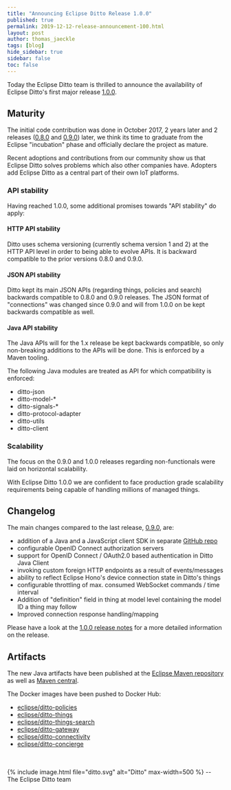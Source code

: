 ```yaml
---
title: "Announcing Eclipse Ditto Release 1.0.0"
published: true
permalink: 2019-12-12-release-announcement-100.html
layout: post
author: thomas_jaeckle
tags: [blog]
hide_sidebar: true
sidebar: false
toc: false
---
```


Today the Eclipse Ditto team is thrilled to announce the availability of Eclipse Ditto's first major release
[1.0.0](https://projects.eclipse.org/projects/iot.ditto/releases/1.0.0).


## Maturity

The initial code contribution was done in October 2017, 2 years later and 2 releases 
([0.8.0](2018-11-28-release-announcement-080.html) and [0.9.0](2019-07-10-release-announcement-090.html)) later, we 
think its time to graduate from the Eclipse "incubation" phase and officially declare the project as mature.

Recent adoptions and contributions from our community show us that Eclipse Ditto solves problems which also other
companies have. Adopters add Eclipse Ditto as a central part of their own IoT platforms.

### API stability

Having reached 1.0.0, some additional promises towards "API stability" do apply:

#### HTTP API stability
Ditto uses schema versioning (currently schema version 1 and 2) at the HTTP API level in order to being able to 
evolve APIs.
It is backward compatible to the prior versions 0.8.0 and 0.9.0.

#### JSON API stability
Ditto kept its main JSON APIs (regarding things, policies and search) backwards compatible to 0.8.0 and 0.9.0 releases.
The JSON format of "connections" was changed since 0.9.0 and will from 1.0.0 on be kept backwards compatible as well.

#### Java API stability
The Java APIs will for the 1.x release be kept backwards compatible, so only non-breaking additions to the APIs will be done. This is enforced by a Maven tooling.

The following Java modules are treated as API for which compatibility is enforced:

* ditto-json
* ditto-model-*
* ditto-signals-*
* ditto-protocol-adapter
* ditto-utils
* ditto-client

### Scalability

The focus on the 0.9.0 and 1.0.0 releases regarding non-functionals were laid on horizontal scalability.

With Eclipse Ditto 1.0.0 we are confident to face production grade scalability requirements being capable of handling 
millions of managed things.


## Changelog

The main changes compared to the last release, [0.9.0](release_notes_090.html), are:

* addition of a Java and a JavaScript client SDK in separate [GitHub repo](https://github.com/eclipse/ditto-clients)
* configurable OpenID Connect authorization servers
* support for OpenID Connect / OAuth2.0 based authentication in Ditto Java Client
* invoking custom foreign HTTP endpoints as a result of events/messages
* ability to reflect Eclipse Hono's device connection state in Ditto's things
* configurable throttling of max. consumed WebSocket commands / time interval
* Addition of "definition" field in thing at model level containing the model ID a thing may follow
* Improved connection response handling/mapping

Please have a look at the [1.0.0 release notes](release_notes_100.html) for a more detailed information on the release.


## Artifacts

The new Java artifacts have been published at the [Eclipse Maven repository](https://repo.eclipse.org/content/repositories/ditto/)
as well as [Maven central](https://repo1.maven.org/maven2/org/eclipse/ditto/).

The Docker images have been pushed to Docker Hub:
* [eclipse/ditto-policies](https://hub.docker.com/r/eclipse/ditto-policies/)
* [eclipse/ditto-things](https://hub.docker.com/r/eclipse/ditto-things/)
* [eclipse/ditto-things-search](https://hub.docker.com/r/eclipse/ditto-things-search/)
* [eclipse/ditto-gateway](https://hub.docker.com/r/eclipse/ditto-gateway/)
* [eclipse/ditto-connectivity](https://hub.docker.com/r/eclipse/ditto-connectivity/)
* [eclipse/ditto-concierge](https://hub.docker.com/r/eclipse/ditto-concierge/)

<br/>
<br/>
{% include image.html file="ditto.svg" alt="Ditto" max-width=500 %}
--<br/>
The Eclipse Ditto team
